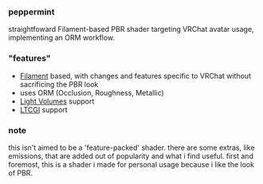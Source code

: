 ### peppermint
straightfoward Filament-based PBR shader targeting VRChat avatar usage, implementing an ORM workflow.

### "features"
* [Filament](https://google.github.io/filament/Filament.md.html) based, with changes and features specific to VRChat without sacrificing the PBR look
* uses ORM (Occlusion, Roughness, Metallic)
* [Light Volumes](https://github.com/REDSIM/VRCLightVolumes/tree/main) support 
* [LTCGI](https://ltcgi.dev/) support

### note
this isn't aimed to be a 'feature-packed' shader. there are some extras, like emissions, that are added out of popularity and what i find useful. first and foremost, this is a shader i made for personal usage because i like the look of PBR.